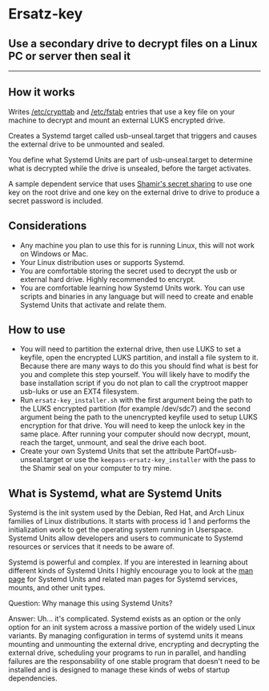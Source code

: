 # Ersatz-key

## Use a secondary drive to decrypt files on a Linux PC or server then seal it

---

## How it works

Writes [/etc/crypttab](https://www.man7.org/linux/man-pages/man5/crypttab.5.html) and [/etc/fstab](https://www.man7.org/linux/man-pages/man5/fstab.5.html) entries that use a key file on your machine to decrypt and mount an external LUKS encrypted drive.

Creates a Systemd target called usb-unseal.target that triggers and causes the external drive to be unmounted and sealed.

You define what Systemd Units are part of usb-unseal.target to determine what is decrypted while the drive is unsealed, before the target activates.

A sample dependent service that uses [Shamir's secret sharing](https://en.wikipedia.org/wiki/Shamir's_secret_sharing) to use one key on the root drive and one key on the external drive to drive to produce a secret password is included.

## Considerations

* Any machine you plan to use this for is running Linux, this will not work on Windows or Mac. 
* Your Linux distribution uses or supports Systemd.
* You are comfortable storing the secret used to decrypt the usb or external hard drive. Highly recommended to encrypt.
* You are comfortable learning how Systemd Units work. You can use scripts and binaries in any language but will need to create and enable Systemd Units that activate and relate them.

## How to use

* You will need to partition the external drive, then use LUKS to set a keyfile, open the encrypted LUKS partition, and install a file system to it. Because there are many ways to do this you should find what is best for you and complete this step yourself. You will likely have to modify the base installation script if you do not plan to call the cryptroot mapper usb-luks or use an EXT4 filesystem.
* Run `ersatz-key_installer.sh` with the first argument being the path to the LUKS encrypted partition (for example /dev/sdc7) and the second argument being the path to the unencrypted keyfile used to setup LUKS encryption for that drive. You will need to keep the unlock key in the same place. After running your computer should now decrypt, mount, reach the target, unmount, and seal the drive each boot.
* Create your own Systemd Units that set the attribute PartOf=usb-unseal.target or use the `keepass-ersatz-key_installer` with the pass to the Shamir seal on your computer to try mine.

## What is Systemd, what are Systemd Units

Systemd is the init system used by the Debian, Red Hat, and Arch Linux families of Linux distributions. It starts with process id 1 and performs the initialization work to get the operating system running in Userspace. Systemd Units allow developers and users to communicate to Systemd resources or services that it needs to be aware of.

Systemd is powerful and complex. If you are interested in learning about different kinds of Systemd Units I highly encourage you to look at the [man page](https://www.man7.org/linux/man-pages/man5/systemd.unit.5.html) for Systemd Units and related man pages for Systemd services, mounts, and other unit types.

Question: Why manage this using Systemd Units?

Answer: Uh... it's complicated.
Systemd exists as an option or the only option for an init system across a massive portion of the widely used Linux variants. By managing configuration in terms of systemd units it means mounting and unmounting the external drive, encrypting and decrypting the external drive, scheduling your programs to run in parallel, and handling failures are the responsability of one stable program that doesn't need to be installed and is designed to manage these kinds of webs of startup dependencies.
